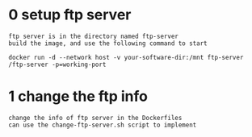 0 setup ftp server
===
	ftp server is in the directory named ftp-server
	build the image, and use the following command to start
```console
docker run -d --network host -v your-software-dir:/mnt ftp-server /ftp-server -p=working-port
```
1 change the ftp info
===
	change the info of ftp server in the Dockerfiles
	can use the change-ftp-server.sh script to implement
